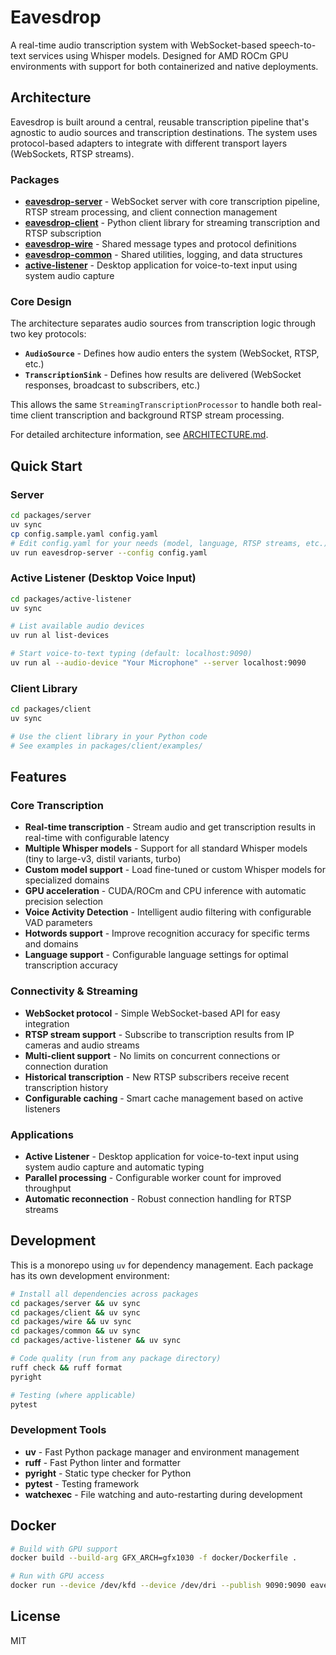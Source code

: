 # Eavesdrop

A real-time audio transcription system with WebSocket-based speech-to-text services using Whisper models. Designed for AMD ROCm GPU environments with support for both containerized and native deployments.

## Architecture

Eavesdrop is built around a central, reusable transcription pipeline that's agnostic to audio sources and transcription destinations. The system uses protocol-based adapters to integrate with different transport layers (WebSockets, RTSP streams).

### Packages

- **[eavesdrop-server](./packages/server/)** - WebSocket server with core transcription pipeline, RTSP stream processing, and client connection management
- **[eavesdrop-client](./packages/client/)** - Python client library for streaming transcription and RTSP subscription
- **[eavesdrop-wire](./packages/wire/)** - Shared message types and protocol definitions
- **[eavesdrop-common](./packages/common/)** - Shared utilities, logging, and data structures
- **[active-listener](./packages/active-listener/)** - Desktop application for voice-to-text input using system audio capture

### Core Design

The architecture separates audio sources from transcription logic through two key protocols:

- **`AudioSource`** - Defines how audio enters the system (WebSocket, RTSP, etc.)
- **`TranscriptionSink`** - Defines how results are delivered (WebSocket responses, broadcast to subscribers, etc.)

This allows the same `StreamingTranscriptionProcessor` to handle both real-time client transcription and background RTSP stream processing.

For detailed architecture information, see [ARCHITECTURE.md](./ARCHITECTURE.md).

## Quick Start

### Server

```bash
cd packages/server
uv sync
cp config.sample.yaml config.yaml
# Edit config.yaml for your needs (model, language, RTSP streams, etc.)
uv run eavesdrop-server --config config.yaml
```

### Active Listener (Desktop Voice Input)

```bash
cd packages/active-listener
uv sync

# List available audio devices
uv run al list-devices

# Start voice-to-text typing (default: localhost:9090)
uv run al --audio-device "Your Microphone" --server localhost:9090
```

### Client Library

```bash
cd packages/client
uv sync

# Use the client library in your Python code
# See examples in packages/client/examples/
```

## Features

### Core Transcription
- **Real-time transcription** - Stream audio and get transcription results in real-time with configurable latency
- **Multiple Whisper models** - Support for all standard Whisper models (tiny to large-v3, distil variants, turbo)
- **Custom model support** - Load fine-tuned or custom Whisper models for specialized domains
- **GPU acceleration** - CUDA/ROCm and CPU inference with automatic precision selection
- **Voice Activity Detection** - Intelligent audio filtering with configurable VAD parameters
- **Hotwords support** - Improve recognition accuracy for specific terms and domains
- **Language support** - Configurable language settings for optimal transcription accuracy

### Connectivity & Streaming
- **WebSocket protocol** - Simple WebSocket-based API for easy integration
- **RTSP stream support** - Subscribe to transcription results from IP cameras and audio streams
- **Multi-client support** - No limits on concurrent connections or connection duration
- **Historical transcription** - New RTSP subscribers receive recent transcription history
- **Configurable caching** - Smart cache management based on active listeners

### Applications
- **Active Listener** - Desktop application for voice-to-text input using system audio capture and automatic typing
- **Parallel processing** - Configurable worker count for improved throughput
- **Automatic reconnection** - Robust connection handling for RTSP streams

## Development

This is a monorepo using `uv` for dependency management. Each package has its own development environment:

```bash
# Install all dependencies across packages
cd packages/server && uv sync
cd packages/client && uv sync
cd packages/wire && uv sync
cd packages/common && uv sync
cd packages/active-listener && uv sync

# Code quality (run from any package directory)
ruff check && ruff format
pyright

# Testing (where applicable)
pytest
```

### Development Tools

- **uv** - Fast Python package manager and environment management
- **ruff** - Fast Python linter and formatter
- **pyright** - Static type checker for Python
- **pytest** - Testing framework
- **watchexec** - File watching and auto-restarting during development

## Docker

```bash
# Build with GPU support
docker build --build-arg GFX_ARCH=gfx1030 -f docker/Dockerfile .

# Run with GPU access
docker run --device /dev/kfd --device /dev/dri --publish 9090:9090 eavesdrop
```

## License

MIT